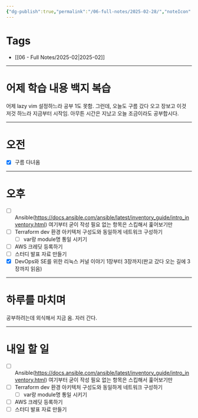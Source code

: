 ```yaml
---
{"dg-publish":true,"permalink":"/06-full-notes/2025-02-28/","noteIcon":""}
---
```


# Tags
- [[06 - Full Notes/2025-02\|2025-02]]

---
# 어제 학습 내용 백지 복습
어제 lazy vim 설정하느라 공부 1도 못함.
그런데, 오늘도 구름 갔다 오고 장보고 이것 저것 하느라 지금부터 시작임.
아무튼 시간은 지났고 오늘 조금이라도 공부합시다.

---
# 오전
- [x] 구름 다녀옴
---
# 오후
- [ ] Ansible(https://docs.ansible.com/ansible/latest/inventory_guide/intro_inventory.html) 여기부터 굳이 작성 필요 없는 항목은 스킵해서 훑어보기만
- [ ] Terraform dev 환경 아키텍처 구성도와 동일하게 네트워크 구성하기
	- [ ] var랑 module명 통일 시키기
- [ ] AWS 크레딧 등록하기
- [ ] 스터디 발표 자료 만들기
- [x] DevOps와 SE를 위한 리눅스 커널 이야기 1장부터 3장까지(판교 갔다 오는 길에 3장까지 읽음)
---
# 하루를 마치며
공부하려는데 외식해서 지금 옴. 자러 간다.

---
# 내일 할 일
- [ ] Ansible(https://docs.ansible.com/ansible/latest/inventory_guide/intro_inventory.html) 여기부터 굳이 작성 필요 없는 항목은 스킵해서 훑어보기만
- [ ] Terraform dev 환경 아키텍처 구성도와 동일하게 네트워크 구성하기
	- [ ] var랑 module명 통일 시키기
- [ ] AWS 크레딧 등록하기
- [ ] 스터디 발표 자료 만들기